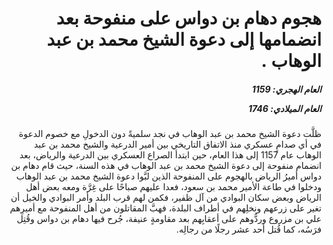 <h1 dir="rtl">هجوم دهام بن دواس على منفوحة بعد انضمامها إلى دعوة الشيخ محمد بن عبد الوهاب .</h1>

<h5 dir="rtl">العام الهجري:  1159

العام الميلادي: 1746

</h5>

<p dir="rtl">ظلَّت دعوة الشيخ محمد بن عبد الوهاب في نجد سلميةً دون الدخولِ مع خصوم الدعوة في أي صدامٍ عسكري منذ الاتفاق التاريخي بين أمير الدرعية والشيخ محمد بن عبد الوهاب عام 1157 إلى هذا العام، حين ابتدأ الصراع العسكري بين الدرعية والرياض، بعد انضمام منفوحة إلى دعوة الشيخ محمد بن عبد الوهاب في هذه السنة، حيث قام دهام بن دواس أميرُ الرياض بالهجوم على المنفوحة الذين لبَّوا دعوة الشيخ محمد بن عبد الوهاب ودخلوا في طاعة الأمير محمد بن سعود، فعدا عليهم صباحًا على غِرَّة ومعه بعض أهل الرياض وبعض سكان البوادي من آل ظفير، فكمن لهم قرب البلد وأمر البوادي والخيل أن تغير على زرعهم ونخلِهم في أطراف البلدة، فهبَّ المقاتلون من أهل المنفوحة مع أميرِهم علي بن مزروع وردُّوهم على أعقابِهم بعد مقاومةٍ عنيفة، جُرح فيها دهام بن دواس وقُتِل فرَسُه، كما قُتل أحد عشر رجلًا من رجالِه.</p></br>
